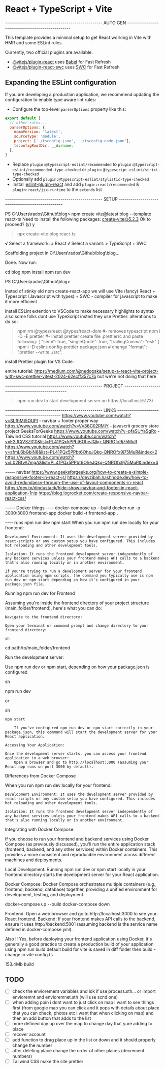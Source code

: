 # React + TypeScript + Vite
------------------------------------------------- AUTO GEN -------------------------------------------------


This template provides a minimal setup to get React working in Vite with HMR and some ESLint rules.

Currently, two official plugins are available:

- [@vitejs/plugin-react](https://github.com/vitejs/vite-plugin-react/blob/main/packages/plugin-react/README.md) uses [Babel](https://babeljs.io/) for Fast Refresh
- [@vitejs/plugin-react-swc](https://github.com/vitejs/vite-plugin-react-swc) uses [SWC](https://swc.rs/) for Fast Refresh

## Expanding the ESLint configuration

If you are developing a production application, we recommend updating the configuration to enable type aware lint rules:

- Configure the top-level `parserOptions` property like this:

```js
export default {
  // other rules...
  parserOptions: {
    ecmaVersion: 'latest',
    sourceType: 'module',
    project: ['./tsconfig.json', './tsconfig.node.json'],
    tsconfigRootDir: __dirname,
  },
}
```

- Replace `plugin:@typescript-eslint/recommended` to `plugin:@typescript-eslint/recommended-type-checked` or `plugin:@typescript-eslint/strict-type-checked`
- Optionally add `plugin:@typescript-eslint/stylistic-type-checked`
- Install [eslint-plugin-react](https://github.com/jsx-eslint/eslint-plugin-react) and add `plugin:react/recommended` & `plugin:react/jsx-runtime` to the `extends` list


------------------------------------------------- SETUP -------------------------------------------------


PS C:\Users\rados\Github\blog> npm create vite@latest blog --template react-ts
Need to install the following packages:
create-vite@5.2.3
Ok to proceed? (y) y


> npx
> create-vite blog react-ts

√ Select a framework: » React
√ Select a variant: » TypeScript + SWC

Scaffolding project in C:\Users\rados\Github\blog\blog...

Done. Now run:

  cd blog
  npm install
  npm run dev

PS C:\Users\rados\Github\blog>


Insted of stinky old npm create-react-app we will use Vite (fancy)
React + Typescript (Javascript with types) + SWC - compiler for javascript to make it more efficient

install ESLint extention to VSCode to make necessary highlights to syntax
also some folks dont use TypeScript insted they use Prettier: 
alterations to do so:
> npm rm @types/react @types/react-dom   #- removes typescript
> npm i -D -E prettier #- install prettier
> create file .prettierrc and paste following: 
{
  "semi": true,
  "singleQuote": true,
  "trailingComma": "es5"
}
> npm i -D eslint-config-prettier
> package.json  # change
"format": "prettier --write ./src",

install Prettier plugin for VS Code.

entire tutorial: 
https://medium.com/@nedopaka/setup-a-react-vite-project-with-swc-prettier-vitest-2024-62ecff357c7b
but we're not doing that here

------------------------------------------------- PROJECT -------------------------------------------------


> npm run dev
to start development server on https://localhost:5173/

------------------------------------------------- LINKS -------------------------------------------------
https://www.youtube.com/watch?v=SLfhMt5OUPI - navbar + footer proper way
https://www.youtube.com/watch?v=Vv36C02RMlY - javascrit grocery store project GeeksForGeeks
https://www.youtube.com/watch?v=pfaSUYaSgRo - Taiwind CSS tutorial
https://www.youtube.com/watch?v=F2JCjVSZlG0&list=PL41PQx5PPbt6OheJQkg-QNROfx9j75MuR
https://www.youtube.com/watch?v=sfmL6bGbiN8&list=PL41PQx5PPbt6OheJQkg-QNROfx9j75MuR&index=2
https://www.youtube.com/watch?v=L02BfvA7mgA&list=PL41PQx5PPbt6OheJQkg-QNROfx9j75MuR&index=4


----- navbar
https://www.geeksforgeeks.org/how-to-create-a-simple-responsive-footer-in-react-js/
https://devzibah.hashnode.dev/how-to-avoid-redundancy-through-the-use-of-layout-components-in-react
https://dev.to/dindustack/hide-show-navbar-and-footer-in-react-application-1nip
https://blog.logrocket.com/create-responsive-navbar-react-css/



----- Docker things ---- 
docker-compose up --build
docker run -p 3000:3000 frontend-app
docker build -t frontend-app .

---- runs
npm run dev
npm start
When you run npm run dev locally for your frontend:

    Development Environment: It uses the development server provided by react-scripts or any custom setup you have configured. This includes hot reloading and other development tools.

    Isolation: It runs the frontend development server independently of any backend services unless your frontend makes API calls to a backend that's also running locally or in another environment.

    If you're trying to run a development server for your frontend application using npm scripts, the command you typically use is npm run dev or npm start depending on how it's configured in your package.json file.
Running npm run dev for Frontend

Assuming you're inside the frontend directory of your project structure (main_folder/frontend), here's what you can do:

    Navigate to the frontend directory:

    Open your terminal or command prompt and change directory to your frontend directory:

    sh

cd path/to/main_folder/frontend

Run the development server:

Use npm run dev or npm start, depending on how your package.json is configured:

sh

npm run dev

or

sh

    npm start

        If you've configured npm run dev or npm start correctly in your package.json, this command will start the development server for your React application.

    Accessing Your Application:

    Once the development server starts, you can access your frontend application in a web browser:
        Open a browser and go to http://localhost:3000 (assuming your React app runs on port 3000 by default).

Differences from Docker Compose

When you run npm run dev locally for your frontend:

    Development Environment: It uses the development server provided by react-scripts or any custom setup you have configured. This includes hot reloading and other development tools.

    Isolation: It runs the frontend development server independently of any backend services unless your frontend makes API calls to a backend that's also running locally or in another environment.

Integrating with Docker Compose

If you choose to run your frontend and backend services using Docker Compose (as previously discussed), you'll run the entire application stack (frontend, backend, and any other services) within Docker containers. This provides a more consistent and reproducible environment across different machines and deployments.

Local Development: Running npm run dev or npm start locally in your frontend directory starts the development server for your React application.

Docker Compose: Docker Compose orchestrates multiple containers (e.g., frontend, backend, database) together, providing a unified environment for development, testing, and deployment.

docker-compose up --build
docker-compose down

Frontend: Open a web browser and go to http://localhost:3000 to see your React frontend.
Backend: If your frontend makes API calls to the backend, ensure it uses http://backend:5001 (assuming backend is the service name defined in docker-compose.yml).


Also !!
Yes, before deploying your frontend application using Docker, it's generally a good practice to create a production build of your application using 
npm run build
default build for vite is saved in diff folder then build - change in vite.config.ts

153.4Mb build


## TODO 
- [ ] check the enviorement variables and idk if use process.sth... or import envioremnt and envioremnet.sth (will use scnd one)
- [ ] when adding poin i dont want to just click on map i want to see things first (from google map you can click and it pops with details about place that you can check, photos etc i want that when clicking on map) and then an add button that adds to the list
- [ ] more defined day up over the map to change day that yure adding to place
- [ ] recover account
- [ ] add function to drag place up in the list or down and it should properly change the number
- [ ] after deleting place change the order of other places (decrement numbers)
- [ ] Tailwind CSS make the site prettier